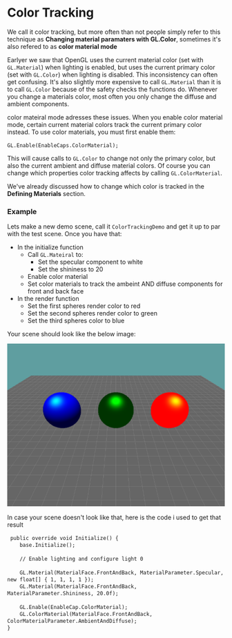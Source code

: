 # Color Tracking

We call it color tracking, but more often than not people simply refer to this technique as __Changing material paramaters with GL.Color__, sometimes it's also refered to as __color material mode__

Earlyer we saw that OpenGL uses the current material color (set with ```GL.Material```) when lighting is enabled, but uses the current primary color (set with ```GL.Color```) when lighting is disabled. This inconsistency can often get confusing. It's also slightly more expensive to call ```GL.Material``` than it is to call ```GL.Color``` because of the safety checks the functions do. Whenever you change a materials color, most often you only change the diffuse and ambient components.

color mateiral mode adresses these issues. When you enable color material mode, certain current material colors track the current primary color instead. To use color materials, you must first enable them:

```
GL.Enable(EnableCaps.ColorMaterial);
```

This will cause calls to ```GL.Color``` to change not only the primary color, but also the current ambient and diffuse material colors. Of course you can change which properties color tracking affects by calling ```GL.ColorMaterial```.

We've already discussed how to change which color is tracked in the __Defining Materials__ section.

### Example

Lets make a new demo scene, call it ```ColorTrackingDemo``` and get it up to par with the test scene. Once you have that:

* In the initialize function
  * Call ```GL.Mateiral``` to:
    * Set the specular component to white
    * Set the shininess to 20
  * Enable color material
  * Set color materials to track the ambeint AND diffuse components for front and back face
* In the render function
  * Set the first spheres render color to red
  * Set the second spheres render color to green
  * Set the third spheres color to blue

Your scene should look like the below image:

![C2](ctrack2.png)

In case your scene doesn't look like that, here is the code i used to get that result

```
 public override void Initialize() {
    base.Initialize();

    // Enable lighting and configure light 0
    
    GL.Material(MaterialFace.FrontAndBack, MaterialParameter.Specular, new float[] { 1, 1, 1, 1 });
    GL.Material(MaterialFace.FrontAndBack, MaterialParameter.Shininess, 20.0f);

    GL.Enable(EnableCap.ColorMaterial);
    GL.ColorMaterial(MaterialFace.FrontAndBack, ColorMaterialParameter.AmbientAndDiffuse);
}
```